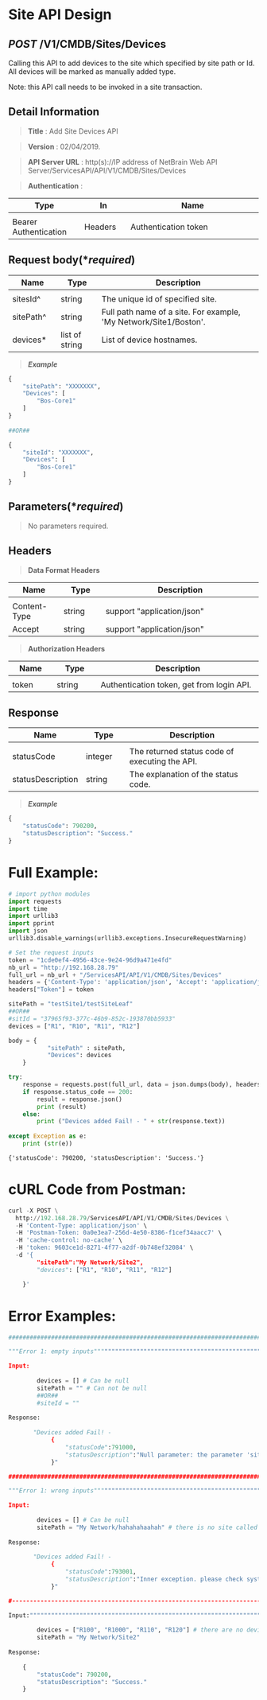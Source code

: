 
# Site API Design

## ***POST*** /V1/CMDB/Sites/Devices
Calling this API to add devices to the site which specified by site path or Id. All devices will be marked as manually added type.

Note: this API call needs to be invoked in a site transaction.

## Detail Information

> **Title** : Add Site Devices API<br>

> **Version** : 02/04/2019.

> **API Server URL** : http(s)://IP address of NetBrain Web API Server/ServicesAPI/API/V1/CMDB/Sites/Devices

> **Authentication** : 

|**Type**|**In**|**Name**|
|------|------|------|
|<img width=100/>|<img width=100/>|<img width=500/>|
|Bearer Authentication| Headers | Authentication token | 


## Request body(****required***)

|**Name**|**Type**|**Description**|
|------|------|------|
|<img width=100/>|<img width=100/>|<img width=500/>|
|sitesId^ | string  |  The unique id of specified site.   |
|sitePath^ | string  | Full path name of a site. For example, 'My Network/Site1/Boston'.  |
|devices* | list of string  | List of device hostnames.  |

> ***Example***


```python
{
    "sitePath": "XXXXXXX",
    "Devices": [
        "Bos-Core1"
    ]
}
 
##OR##

{
    "siteId": "XXXXXXX",
    "Devices": [
        "Bos-Core1"
    ]
}
```

## Parameters(****required***)

>No parameters required.

## Headers

> **Data Format Headers**

|**Name**|**Type**|**Description**|
|------|------|------|
|<img width=100/>|<img width=100/>|<img width=500/>|
| Content-Type | string  | support "application/json" |
| Accept | string  | support "application/json" |

> **Authorization Headers**

|**Name**|**Type**|**Description**|
|------|------|------|
|<img width=100/>|<img width=100/>|<img width=500/>|
| token | string  | Authentication token, get from login API. |

## Response

|**Name**|**Type**|**Description**|
|------|------|------|
|<img width=100/>|<img width=100/>|<img width=500/>|
|statusCode| integer | The returned status code of executing the API.  |
|statusDescription| string | The explanation of the status code.  |

> ***Example***


```python
{
    "statusCode": 790200,
    "statusDescription": "Success."
}
```

# Full Example:


```python
# import python modules 
import requests
import time
import urllib3
import pprint
import json
urllib3.disable_warnings(urllib3.exceptions.InsecureRequestWarning)

# Set the request inputs
token = "1cde0ef4-4956-43ce-9e24-96d9a471e4fd"
nb_url = "http://192.168.28.79"
full_url = nb_url + "/ServicesAPI/API/V1/CMDB/Sites/Devices"
headers = {'Content-Type': 'application/json', 'Accept': 'application/json'}
headers["Token"] = token

sitePath = "testSite1/testSiteLeaf"
##OR##
#sitId = "37965f93-377c-46b9-852c-193870bb5933"
devices = ["R1", "R10", "R11", "R12"]

body = {
           "sitePath" : sitePath,
           "Devices": devices
    }         

try:
    response = requests.post(full_url, data = json.dumps(body), headers = headers, verify = False)
    if response.status_code == 200:
        result = response.json()
        print (result)
    else:
        print ("Devices added Fail! - " + str(response.text))
    
except Exception as e:
    print (str(e)) 
```

    {'statusCode': 790200, 'statusDescription': 'Success.'}
    

# cURL Code from Postman:


```python
curl -X POST \
  http://192.168.28.79/ServicesAPI/API/V1/CMDB/Sites/Devices \
  -H 'Content-Type: application/json' \
  -H 'Postman-Token: 0a0e3ea7-256d-4e50-8386-f1cef34aacc7' \
  -H 'cache-control: no-cache' \
  -H 'token: 9603ce1d-8271-4f77-a2df-0b748ef32084' \
  -d '{
        "sitePath":"My Network/Site2",
        "devices": ["R1", "R10", "R11", "R12"]

    }'
```

# Error Examples:


```python
###################################################################################################################    

"""Error 1: empty inputs""""""""""""""""""""""""""""""""""""""""""""""""""""""""""""""""""""""""""""""""""""""""

Input:
        
        devices = [] # Can be null
        sitePath = "" # Can not be null
        ##OR##
        #siteId = ""
        
Response:
    
       "Devices added Fail! - 
            {
                "statusCode":791000,
                "statusDescription":"Null parameter: the parameter 'siteId and sitePath' cannot be null."
            }"

###################################################################################################################    

"""Error 1: wrong inputs""""""""""""""""""""""""""""""""""""""""""""""""""""""""""""""""""""""""""""""""""""""""

Input:
        
        devices = [] # Can be null
        sitePath = "My Network/hahahahaahah" # there is no site called "hahahahaahah"
        
Response:
    
       "Devices added Fail! - 
            {
                "statusCode":793001,
                "statusDescription":"Inner exception. please check system log(default location: log/NgThirdAPI.log)"
            }"

#----------------------------------------------------------------------------------------------------------------------------

Input:""""""""""""""""""""""""""""""""""""""""""""""""""""""""""""""""""""""""""""""""""""""""""""""""""""""""""""""""""
        
        devices = ["R100", "R1000", "R110", "R120"] # there are no devices called "R100", "R1000", "R110" and "R120".
        sitePath = "My Network/Site2" 
        
Response:
    
    {
        "statusCode": 790200,
        "statusDescription": "Success."
    }
    
```
